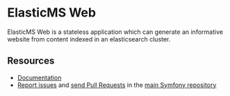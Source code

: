 # ElasticMS Web

ElasticMS Web is a stateless application which can generate an informative website from content indexed in an elasticsearch cluster.

Resources
---------

* [Documentation](https://ems-project.github.io/#/elasticms-web/index)
* [Report issues](https://github.com/ems-project/elasticms/issues) and
  [send Pull Requests](https://github.com/ems-project/elasticms/pulls)
  in the [main Symfony repository](https://github.com/ems-project/elasticms)
